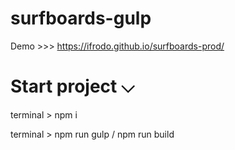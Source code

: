 # surfboards-gulp
Demo >>> https://ifrodo.github.io/surfboards-prod/

<h1>Start project ⌵</h1>
<p>terminal > npm i <p>
<p>terminal > npm run gulp / npm run build <p>
